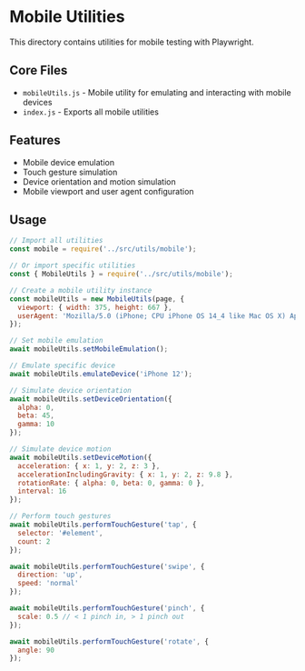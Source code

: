 <!-- Source: /Users/mzahirudeen/playwright-framework-dev/src/utils/mobile/README.md -->

# Mobile Utilities

This directory contains utilities for mobile testing with Playwright.

## Core Files

- `mobileUtils.js` - Mobile utility for emulating and interacting with mobile devices
- `index.js` - Exports all mobile utilities

## Features

- Mobile device emulation
- Touch gesture simulation
- Device orientation and motion simulation
- Mobile viewport and user agent configuration

## Usage

```javascript
// Import all utilities
const mobile = require('../src/utils/mobile');

// Or import specific utilities
const { MobileUtils } = require('../src/utils/mobile');

// Create a mobile utility instance
const mobileUtils = new MobileUtils(page, {
  viewport: { width: 375, height: 667 },
  userAgent: 'Mozilla/5.0 (iPhone; CPU iPhone OS 14_4 like Mac OS X) AppleWebKit/605.1.15 (KHTML, like Gecko) Version/14.0.3 Mobile/15E148 Safari/604.1'
});

// Set mobile emulation
await mobileUtils.setMobileEmulation();

// Emulate specific device
await mobileUtils.emulateDevice('iPhone 12');

// Simulate device orientation
await mobileUtils.setDeviceOrientation({
  alpha: 0,
  beta: 45,
  gamma: 10
});

// Simulate device motion
await mobileUtils.setDeviceMotion({
  acceleration: { x: 1, y: 2, z: 3 },
  accelerationIncludingGravity: { x: 1, y: 2, z: 9.8 },
  rotationRate: { alpha: 0, beta: 0, gamma: 0 },
  interval: 16
});

// Perform touch gestures
await mobileUtils.performTouchGesture('tap', {
  selector: '#element',
  count: 2
});

await mobileUtils.performTouchGesture('swipe', {
  direction: 'up',
  speed: 'normal'
});

await mobileUtils.performTouchGesture('pinch', {
  scale: 0.5 // < 1 pinch in, > 1 pinch out
});

await mobileUtils.performTouchGesture('rotate', {
  angle: 90
});
```